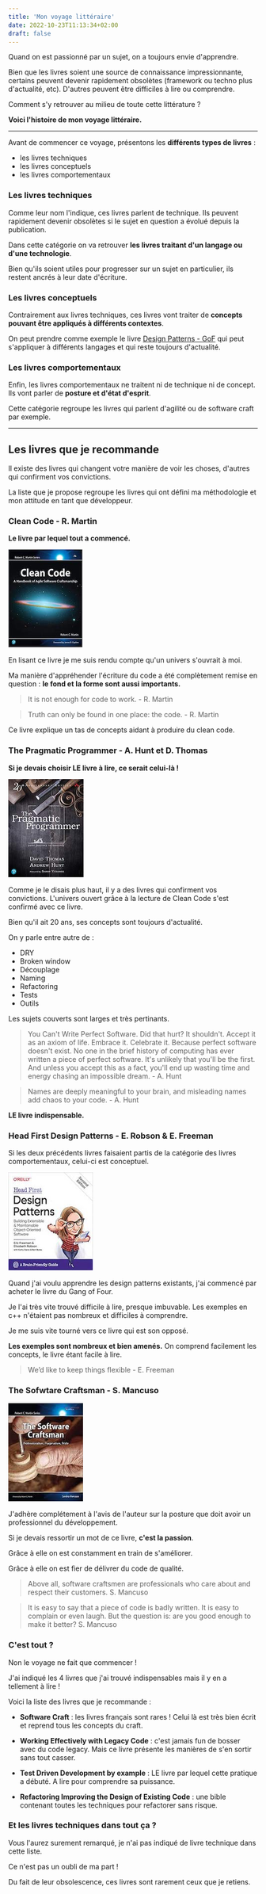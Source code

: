 ```yaml
---
title: 'Mon voyage littéraire'
date: 2022-10-23T11:13:34+02:00
draft: false
---
```


Quand on est passionné par un sujet, on a toujours envie d'apprendre.

Bien que les livres soient une source de connaissance impressionnante, certains peuvent devenir rapidement obsolètes (framework ou techno plus d'actualité, etc). D'autres peuvent être difficiles à lire ou comprendre.

Comment s'y retrouver au milieu de toute cette littérature ?

**Voici l'histoire de mon voyage littéraire.**

---

Avant de commencer ce voyage, présentons les **différents types de livres** :

- les livres techniques
- les livres conceptuels
- les livres comportementaux

### Les livres techniques

Comme leur nom l'indique, ces livres parlent de technique. Ils peuvent rapidement devenir obsolètes si le sujet en question a évolué depuis la publication.

Dans cette catégorie on va retrouver **les livres traitant d'un langage ou d'une technologie**.

Bien qu'ils soient utiles pour progresser sur un sujet en particulier, ils restent ancrés à leur date d'écriture.

### Les livres conceptuels

Contrairement aux livres techniques, ces livres vont traiter de **concepts pouvant être appliqués à différents contextes**.

On peut prendre comme exemple le livre [Design Patterns - GoF](https://www.amazon.fr/design-patterns-elements-reusable-object-oriented/dp/0201633612) qui peut s'appliquer à différents langages et qui reste toujours d'actualité.

### Les livres comportementaux

Enfin, les livres comportementaux ne traitent ni de technique ni de concept. Ils vont parler de **posture et d'état d'esprit**.

Cette catégorie regroupe les livres qui parlent d'agilité ou de software craft par exemple.

---

## Les livres que je recommande

Il existe des livres qui changent votre manière de voir les choses, d'autres qui confirment vos convictions.

La liste que je propose regroupe les livres qui ont défini ma méthodologie et mon attitude en tant que développeur.

### Clean Code - R. Martin

**Le livre par lequel tout a commencé.**

![Clean Code](images/clean_code.jpg)

En lisant ce livre je me suis rendu compte qu'un univers s'ouvrait à moi.

Ma manière d'appréhender l'écriture du code a été complètement remise en question : **le fond et la forme sont aussi importants.**

> It is not enough for code to work. - R. Martin

> Truth can only be found in one place: the code. - R. Martin

Ce livre explique un tas de concepts aidant à produire du clean code.

### The Pragmatic Programmer - A. Hunt et D. Thomas

**Si je devais choisir LE livre à lire, ce serait celui-là !**

![The pragmatic Programmer](images/prag_prog.jpg)

Comme je le disais plus haut, il y a des livres qui confirment vos convictions. L'univers ouvert grâce à la lecture de Clean Code s'est confirmé avec ce livre.

Bien qu'il ait 20 ans, ses concepts sont toujours d'actualité.

On y parle entre autre de :

- DRY
- Broken window
- Découplage
- Naming
- Refactoring
- Tests
- Outils

Les sujets couverts sont larges et très pertinants.

> You Can't Write Perfect Software. Did that hurt? It shouldn't. Accept it as an axiom of life. Embrace it. Celebrate it. Because perfect software doesn't exist. No one in the brief history of computing has ever written a piece of perfect software. It's unlikely that you'll be the first. And unless you accept this as a fact, you'll end up wasting time and energy chasing an impossible dream. - A. Hunt

> Names are deeply meaningful to your brain, and misleading names add chaos to your code. - A. Hunt

**LE livre indispensable.**

### Head First Design Patterns - E. Robson & E. Freeman

Si les deux précédents livres faisaient partis de la catégorie des livres comportementaux, celui-ci est conceptuel.

![Design Patterns](images/design_patterns.jpg)

Quand j'ai voulu apprendre les design patterns existants, j'ai commencé par acheter le livre du Gang of Four.

Je l'ai très vite trouvé difficile à lire, presque imbuvable. Les exemples en c++ n'étaient pas nombreux et difficiles à comprendre.

Je me suis vite tourné vers ce livre qui est son opposé.

**Les exemples sont nombreux et bien amenés.** On comprend facilement les concepts, le livre étant facile à lire.

> We’d like to keep things flexible - E. Freeman

### The Sofwtare Craftsman - S. Mancuso

![The Sofwtare Craftsman](images/sofwtare_craftsman.jpeg)

J'adhère complétement à l'avis de l'auteur sur la posture que doit avoir un professionnel du développement.

Si je devais ressortir un mot de ce livre, **c'est la passion**.

Grâce à elle on est constamment en train de s'améliorer.

Grâce à elle on est fier de délivrer du code de qualité.

> Above all, software craftsmen are professionals who care about and respect their customers. S. Mancuso

> It is easy to say that a piece of code is badly written. It is easy to complain or even laugh. But the question is: are you good enough to make it better? S. Mancuso

### C'est tout ?

Non le voyage ne fait que commencer !

J'ai indiqué les 4 livres que j'ai trouvé indispensables mais il y en a tellement à lire !

Voici la liste des livres que je recommande :

- **Software Craft** : les livres français sont rares ! Celui là est très bien écrit et reprend tous les concepts du craft.

- **Working Effectively with Legacy Code** : c'est jamais fun de bosser avec du code legacy. Mais ce livre présente les manières de s'en sortir sans tout casser.

- **Test Driven Development by example** : LE livre par lequel cette pratique a débuté. A lire pour comprendre sa puissance.

- **Refactoring Improving the Design of Existing Code** : une bible contenant toutes les techniques pour refactorer sans risque.

### Et les livres techniques dans tout ça ?

Vous l'aurez surement remarqué, je n'ai pas indiqué de livre technique dans cette liste.

Ce n'est pas un oubli de ma part !

Du fait de leur obsolescence, ces livres sont rarement ceux que je retiens.
